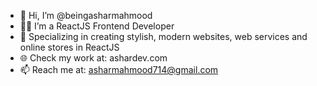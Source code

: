 - 👋 Hi, I’m @beingasharmahmood
- 👨‍💻 I’m a ReactJS Frontend Developer
- 💞️ Specializing in creating stylish, modern websites, web services and online stores in ReactJS
- 🌐 Check my work at: ashardev.com
- 📫 Reach me at: asharmahmood714@gmail.com

<!---
beingasharmahmood/beingasharmahmood is a ✨ special ✨ repository because its `README.md` (this file) appears on your GitHub profile.
You can click the Preview link to take a look at your changes.
--->
